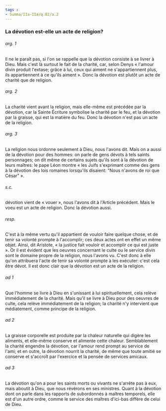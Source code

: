```yaml
---
tags : 
- Summa/IIa-IIæ/q.82/a.2
---
```


### La dévotion est-elle un acte de religion?

###### arg. 1
Il ne le paraît pas, si l'on se rappelle que la dévotion consiste à se livrer à Dieu. Mais c'est là surtout le fait de la charité, car, selon Denys « l'amour divin produit l'extase; grâce à lui, ceux qui aiment ne s'appartiennent plus, ils appartiennent à ce qu'ils aiment ». Donc la dévotion est plutôt un acte de charité que de religion. 

###### arg. 2
La charité vient avant la religion, mais elle-même est précédée par la dévotion, car la Sainte Écriture symbolise la charité par le feu, et la dévotion par la graisse, qui est la matière du feu. Donc la dévotion n'est pas un acte de la religion. 

###### arg. 3
La religion nous ordonne seulement à Dieu, nous l'avons dit. Mais on a aussi de la dévotion pour des hommes: on parle de gens dévots à tels saints personnages; on dit même de certains sujets qu'ils sont à la dévotion de leurs maîtres: le pape Léon montre « les Juifs s'exprimant comme des gens à la dévotion des lois romaines lorsqu'ils disaient: "Nous n'avons de roi que César" ». 

###### s.c.
dévotion vient de « vouer », nous l'avons dit à l'Article précédent. Mais le voeu est un acte de religion. Donc la dévotion aussi. 

###### resp.
C'est à la même vertu qu'il appartient de vouloir faire quelque chose, et de tenir sa volonté prompte à l'accomplir; ces deux actes ont en effet un même objet. Ainsi, dit Aristote, « la justice fait vouloir et accomplir ce qui est juste ». Or il est évident que les oeuvres concernant le culte ou le service divin sont le domaine propre de la religion, nous l'avons vu. C'est donc à elle qu'on attribuera l'acte de tenir sa volonté prompte à les exécuter: c'est cela être dévot. Il est donc clair que la dévotion est un acte de la religion. 

###### ad 1
Que l'homme se livre à Dieu en s'unissant à lui spirituellement, cela relève immédiatement de la charité. Mais qu'il se livre à Dieu pour des oeuvres de culte, cela relève immédiatement de la religion; la charité n'y intervient que médiatement, comme principe de la religion. 

###### ad 2
La graisse corporelle est produite par la chaleur naturelle qui digère les aliments, et elle-même conserve et alimente cette chaleur. Semblablement la charité engendre la dévotion, car l'amour rend prompt au service de l'ami; et en outre, la dévotion nourrit la charité, de même que toute amitié se conserve et s'accroît par l'exercice et la pensée de services amicaux. 

###### ad 3
La dévotion qu'on a pour les saints morts ou vivants ne s'arrête pas à eux, mais aboutit à Dieu, que nous révérons en ses ministres. Quant à la dévotion dont on parle dans les rapports de subordonnés à maîtres temporels, elle est d'un autre ordre, comme le service des maîtres d'ici-bas diffère de celui de Dieu. 

